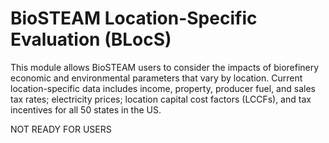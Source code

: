 # BioSTEAM Location-Specific Evaluation  (BLocS)

This module allows BioSTEAM users to consider the impacts of biorefinery economic and environmental parameters that vary by location. Current location-specific data includes income, property, producer fuel, and sales tax rates; electricity prices; location capital cost factors (LCCFs), and tax incentives for all 50 states in the US.

NOT READY FOR USERS
